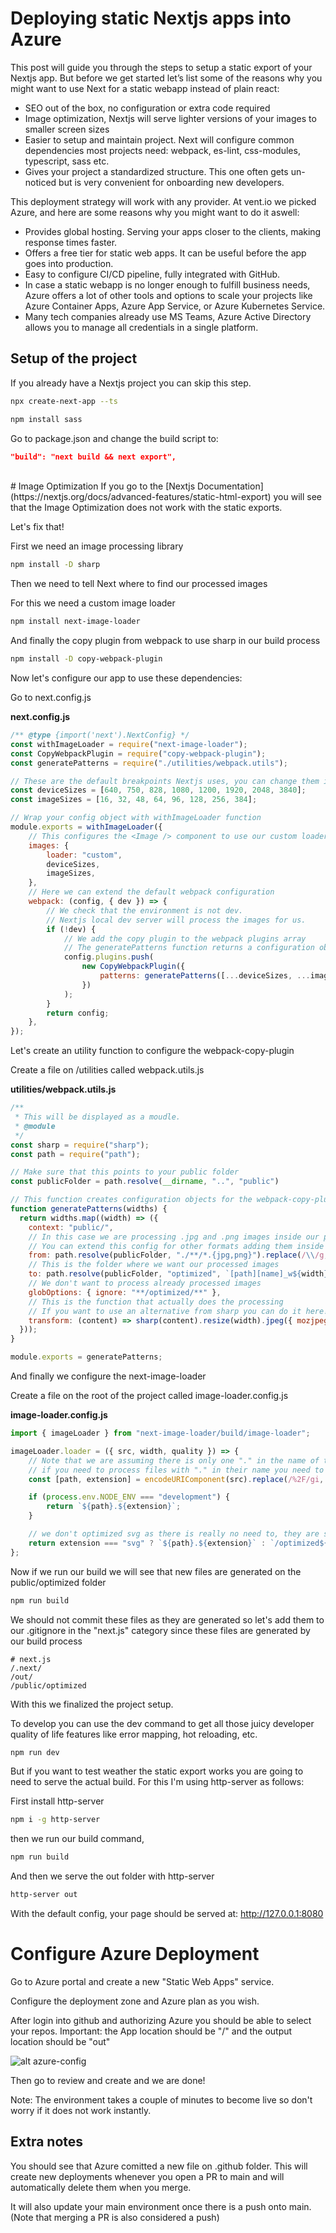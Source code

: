# Deploying static Nextjs apps into Azure
This post will guide you through the steps to setup a static export of your Nextjs app. But before we get started let’s list some of the reasons why you might want to use Next for a static webapp instead of plain react:

-	SEO out of the box, no configuration or extra code required
-	Image optimization, Nextjs will serve lighter versions of your images to smaller screen sizes
-	Easier to setup and maintain project. Next will configure common dependencies most projects need: webpack, es-lint, css-modules, typescript, sass etc. 
-	Gives your project a standardized structure. This one often gets un-noticed but is very convenient for onboarding new developers.

This deployment strategy will work with any provider. At vent.io we picked Azure, and here are some reasons why you might want to do it aswell:

- Provides global hosting. Serving your apps closer to the clients, making response times faster.
- Offers a free tier for static web apps. It can be useful before the app goes into production.
- Easy to configure CI/CD pipeline, fully integrated with GitHub.
- In case a static webapp is no longer enough to fulfill business needs, Azure offers a lot of other tools and options to scale your projects like Azure Container Apps, Azure App Service, or Azure Kubernetes Service.
- Many tech companies already use MS Teams, Azure Active Directory allows you to manage all credentials in a single platform.
## Setup of the project
If you already have a Nextjs project you can skip this step.

```sh
npx create-next-app --ts 
```

```sh
npm install sass
```

Go to package.json and change the build script to:

```json
"build": "next build && next export",
```
<br>
# Image Optimization
If you go to the [Nextjs Documentation](https://nextjs.org/docs/advanced-features/static-html-export) you will see that the Image Optimization does not work with the static exports. 

Let's fix that!

First we need an image processing library
```sh
npm install -D sharp
```

Then we need to tell Next where to find our processed images

For this we need a custom image loader
```sh
npm install next-image-loader
```

And finally the copy plugin from webpack to use sharp in our build process
```sh
npm install -D copy-webpack-plugin
```

Now let's configure our app to use these dependencies:

Go to next.config.js

**next.config.js**
```js
/** @type {import('next').NextConfig} */
const withImageLoader = require("next-image-loader");
const CopyWebpackPlugin = require("copy-webpack-plugin");
const generatePatterns = require("./utilities/webpack.utils");

// These are the default breakpoints Nextjs uses, you can change them if you like
const deviceSizes = [640, 750, 828, 1080, 1200, 1920, 2048, 3840];
const imageSizes = [16, 32, 48, 64, 96, 128, 256, 384];

// Wrap your config object with withImageLoader function
module.exports = withImageLoader({
    // This configures the <Image /> component to use our custom loader
    images: {
        loader: "custom",
        deviceSizes,
        imageSizes,
    },
    // Here we can extend the default webpack configuration
    webpack: (config, { dev }) => {
        // We check that the environment is not dev.
        // Nextjs local dev server will process the images for us.
        if (!dev) {
            // We add the copy plugin to the webpack plugins array
            // The generatePatterns function returns a configuration object (explained later)
            config.plugins.push(
                new CopyWebpackPlugin({
                    patterns: generatePatterns([...deviceSizes, ...imageSizes]),
                })
            );
        }
        return config;
    },
});
```

Let's create an utility function to configure the webpack-copy-plugin

Create a file on /utilities called webpack.utils.js

**utilities/webpack.utils.js**
```js
/**
 * This will be displayed as a moudle.
 * @module
 */
const sharp = require("sharp");
const path = require("path");

// Make sure that this points to your public folder
const publicFolder = path.resolve(__dirname, "..", "public")

// This function creates configuration objects for the webpack-copy-plugin
function generatePatterns(widths) {
  return widths.map((width) => ({
    context: "public/",
    // In this case we are processing .jpg and .png images inside our public folder
    // You can extend this config for other formats adding them inside the *.{jpg,png}
    from: path.resolve(publicFolder, "./**/*.{jpg,png}").replace(/\\/g, "/"),
    // This is the folder where we want our processed images
    to: path.resolve(publicFolder, "optimized", `[path][name]_w${width}[ext]`),
    // We don't want to process already processed images
    globOptions: { ignore: "**/optimized/**" },
    // This is the function that actually does the processing
    // If you want to use an alternative from sharp you can do it here!
    transform: (content) => sharp(content).resize(width).jpeg({ mozjpeg: true }).toBuffer(),
  }));
}

module.exports = generatePatterns;
```

And finally we configure the next-image-loader

Create a file on the root of the project called image-loader.config.js

**image-loader.config.js**
```js
import { imageLoader } from "next-image-loader/build/image-loader";

imageLoader.loader = ({ src, width, quality }) => {
    // Note that we are assuming there is only one "." in the name of the file
    // if you need to process files with "." in their name you need to change this logic
    const [path, extension] = encodeURIComponent(src).replace(/%2F/gi, "/").split(".");

    if (process.env.NODE_ENV === "development") {
        return `${path}.${extension}`;
    }

    // we don't optimized svg as there is really no need to, they are scalable ;)
    return extension === "svg" ? `${path}.${extension}` : `/optimized${path}_w${width}.${extension}`;
};

```

Now if we run our build we will see that new files are generated on the public/optimized folder

```sh
npm run build
```

We should not commit these files as they are generated so let's add them to our .gitignore in the "next.js" category since these files are generated by our build process
```
# next.js
/.next/
/out/
/public/optimized
```

With this we finalized the project setup.

To develop you can use the dev command to get all those juicy developer quality of life features like error mapping, hot reloading, etc.

```sh
npm run dev
```


But if you want to test weather the static export works you are going to need to serve the actual build. For this I'm using http-server as follows:


First install http-server
```sh
npm i -g http-server
```

then we run our build command, 
```sh
npm run build
```
And then we serve the out folder with http-server
```sh
http-server out
```

With the default config, your page should be served at: http://127.0.0.1:8080

# Configure Azure Deployment 
Go to Azure portal and create a new "Static Web Apps" service.

Configure the deployment zone and Azure plan as you wish.

After login into github and authorizing Azure you should be able to select your repos.
Important: the App location should be "/" and the output location should be "out"

![alt azure-config](/public/images/png/azure-config.png)

Then go to review and create and we are done!

Note: The environment takes a couple of minutes to become live so don't worry if it does not work instantly.

## Extra notes
You should see that Azure comitted a new file on .github folder. This will create new deployments whenever you open a PR to main and will automatically delete them when you merge. 

It will also update your main environment once there is a push onto main. (Note that merging a PR is also considered a push)
